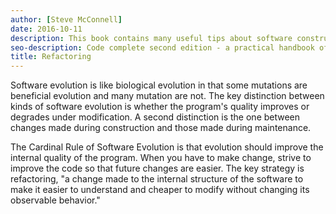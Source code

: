 ```yaml
---
author: [Steve McConnell]
date: 2016-10-11
description: This book contains many useful tips about software construction and best practices on creating clean code. A list of issues that can happen during software construction and how to avoid them by testing your code before writing them. The best part is the checklist at the end of every section containing useful items to check for during software construction.
seo-description: Code complete second edition - a practical handbook of software construction by Steve McConnell notes.
title: Refactoring
---
```


Software evolution is like biological evolution in that some mutations are beneficial evolution and many mutation are not. The key distinction between kinds of software evolution is whether the program's quality improves or degrades under modification. A second distinction is the one between changes made during construction and those made during maintenance.

The Cardinal Rule of Software Evolution is that evolution should improve the internal quality of the program. When you have to make change, strive to improve the code so that future changes are easier. The key strategy is refactoring, "a change made to the internal structure of the software to make it easier to understand and cheaper to modify without changing its observable behavior."

